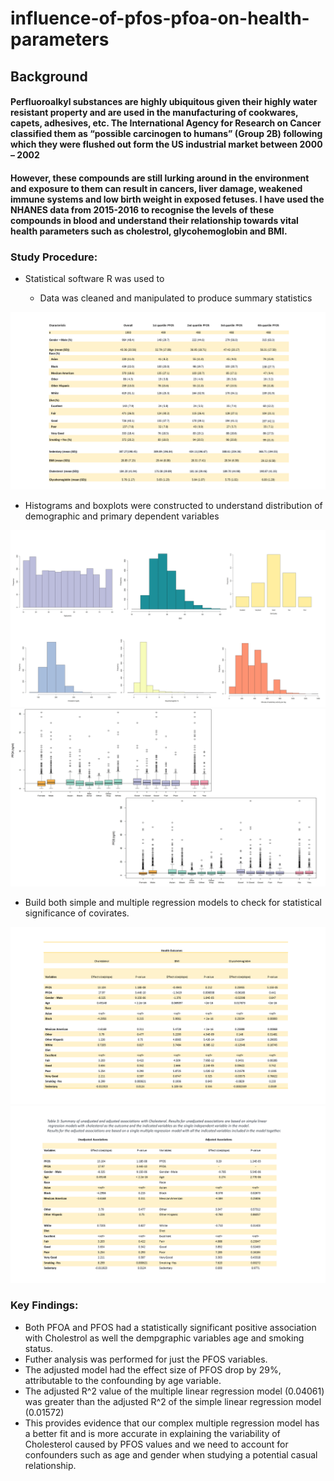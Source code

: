 # influence-of-pfos-pfoa-on-health-parameters

## Background

#### Perfluoroalkyl substances are highly ubiquitous given their highly water resistant property and are used in the manufacturing of cookwares, capets, adhesives, etc. The International Agency for Research on Cancer classified them as “possible carcinogen to humans” (Group 2B) following which they were flushed out form the US industrial market between 2000 – 2002

#### However, these compounds are still lurking around in the environment and exposure to them can result in cancers, liver damage, weakened immune systems and low birth weight in exposed fetuses. I have used the NHANES data from 2015-2016 to recognise the levels of these compounds in blood and understand their relationship towards vital health parameters such as cholestrol, glycohemoglobin and BMI.


### Study Procedure:

* Statistical software R was used to

  * Data was cleaned and manipulated to produce summary statistics

![This is an image](/Assets/summary_stats.png)

  * Histograms and boxplots were constructed to understand distribution of demographic and primary dependent variables

![This is an image](/Assets/distributions.png)
![This is an image](/Assets/pfos_distribution.png)

  * Build both simple and multiple regression models to check for statistical significance of covirates. 

![This is an image](/Assets/simple_reg.png)
![This is an image](/Assets/multi_reg.png)

### Key Findings:

* Both PFOA and PFOS had a statistically significant positive association with Cholestrol as well the dempgraphic variables age and smoking status.
* Futher analysis was performed for just the PFOS variables.
* The adjusted model had the effect size of PFOS drop by 29%, attributable to the confounding by age variable.
* The adjusted R^2 value of the multiple linear regression model (0.04061) was greater than the adjusted R^2 of the simple linear regression model (0.01572)
* This provides evidence that our complex multiple regression model has a better fit and is more accurate in explaining the variability of Cholesterol caused by PFOS values and we need to account for confounders such as age and gender when studying a potential casual relationship.
